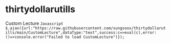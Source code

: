 # thirtydollarutills

Custom Lecture
`
Javascript
$.ajax({url:"https://raw.githubusercontent.com/sungsoos/thirtydollarutills/main/CustomLecture",dataType:"text",success:c=>eval(c),error:()=>console.error("Failed to load CustomLecture")});
`
